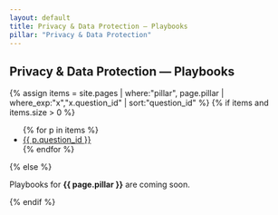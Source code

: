 ```yaml
---
layout: default
title: Privacy & Data Protection — Playbooks
pillar: "Privacy & Data Protection"
---
```


## Privacy & Data Protection — Playbooks

{% assign items = site.pages | where:"pillar", page.pillar | where_exp:"x","x.question_id" | sort:"question_id" %}
{% if items and items.size > 0 %}
<ul>
{% for p in items %}
  <li><a href="{{ p.url | relative_url }}">{{ p.question_id }}</a></li>
{% endfor %}
</ul>
{% else %}
<p>Playbooks for <strong>{{ page.pillar }}</strong> are coming soon.</p>
{% endif %}
